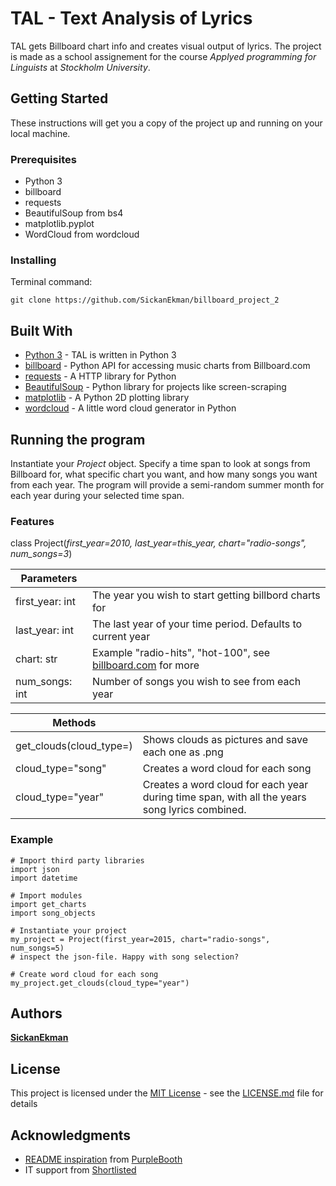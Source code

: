 # TAL - Text Analysis of Lyrics

TAL gets Billboard chart info and creates visual output of lyrics. The project is made as a school assignement for the course *Applyed programming for Linguists* at *Stockholm University*.

## Getting Started

These instructions will get you a copy of the project up and running on your local machine.

### Prerequisites

* Python 3
* billboard
* requests
* BeautifulSoup from bs4
* matplotlib.pyplot
* WordCloud from wordcloud

### Installing

Terminal command:

```
git clone https://github.com/SickanEkman/billboard_project_2
```

## Built With

* [Python 3](https://docs.python.org/3/) - TAL is written in Python 3
* [billboard](https://github.com/guoguo12/billboard-charts) - Python API for accessing music charts from Billboard.com
* [requests](http://docs.python-requests.org/en/latest/index.html) - A HTTP library for Python
* [BeautifulSoup](https://www.crummy.com/software/BeautifulSoup/) - Python library for projects like screen-scraping
* [matplotlib](https://matplotlib.org/) - A Python 2D plotting library
* [wordcloud](https://github.com/amueller/word_cloud) - A little word cloud generator in Python

## Running the program

Instantiate your *Project* object. Specify a time span to look at songs from Billboard for, what specific chart you want, and how many songs you want from each year. The program
will provide a semi-random summer month for each year during your selected time span.

### Features

class Project(*first_year=2010, last_year=this_year, chart="radio-songs", num_songs=3*)

| Parameters    |                                           |
|---------------|-------------------------------------------|
|first_year: int|The year you wish to start getting billbord charts for|
|last_year: int |The last year of your time period. Defaults to current year|
|chart: str     |Example "radio-hits", "hot-100", see [billboard.com](http://www.billboard.com/charts) for more|
|num_songs: int  |Number of songs you wish to see from each year|

| Methods       |                                           |
|---------------|-------------------------------------------|
|get_clouds(cloud_type=)   |Shows clouds as pictures and save each one as .png|
|  cloud_type="song"|Creates a word cloud for each song|
|  cloud_type="year"|Creates a word cloud for each year during time span, with all the years song lyrics combined.|

### Example

```
# Import third party libraries
import json
import datetime

# Import modules
import get_charts
import song_objects

# Instantiate your project
my_project = Project(first_year=2015, chart="radio-songs", num_songs=5)
# inspect the json-file. Happy with song selection?

# Create word cloud for each song
my_project.get_clouds(cloud_type="year")
```

## Authors

[**SickanEkman**](https://github.com/SickanEkman)

## License

This project is licensed under the [MIT License](https://opensource.org/licenses/MIT) - see the [LICENSE.md](LICENSE.md) file for details

## Acknowledgments

* [README inspiration](https://gist.github.com/PurpleBooth/109311bb0361f32d87a2#file-readme-template-md) from [PurpleBooth](https://github.com/PurpleBooth)
* IT support from [Shortlisted](https://github.com/shortlisted)
